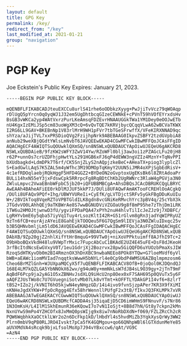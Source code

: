 ```yaml
---
layout: default
title: GPG Key
permalink: /key/
redirect_from: "/key"
last_modified_at: 2021-01-21
group: "navigation"
---
```


# PGP Key

Joe Eckstein's Public Key
Expires: January 21, 2023.


    -----BEGIN PGP PUBLIC KEY BLOCK-----
    
    mQENBFLFIKABCADJteuEXCCu8urlS41rhe6oODbkzXyyg+PwJjiTvVcz79qWOAqp
    rDlUgQ5pYrcnOqOyqWJ1J32em5UgDhtbcqGIzeCEWNkE+cPVnT59hVOfEYrxdsHv
    BsGB3vWKCa2yp4WAtVxrzPurLKeAmsqFDZEvrHNAAUGGkTWa1YM1Dey0eOOJwETb
    nU4KgxIzEMiJSp5cm83uoWgXM3cQ+6vQvTQE7kKRVjbycQCqqVLwA62wBCVaTKWX
    I2RG6LL9GAV+BKEBnNp1V83rlMrH9WH1pFVr7tbTGeSFrwffX/VFeKIRXNNAD9qc
    shYza/aJijTVL7xxPRSDioQVg2FzijhpNrk9ABEBAAG0IkpvZSBFY2tzdGVpbiA8
    anNub29weXBjQGdtYWlsLmNvbT6JAVQEEwEKAD4CGwMFCwkIBwMFFQoJCAsFFgID
    AQACHgECF4AWIQTSuQOUwklQXmSQ/sn8NSWLxQUBDAUCYApOiwUJEQeU6gAKCRD8
    NSWLxQUBDAieB/9fzKW2sWFY3ZwV14Yw/RZoWFl0blj3aw3oi1zPZAGcLFu20jH8
    r62P+unnOs7crUZDFhjpHwtYLs291HGB6xFJ6qP4dEWW3ngVZIz4MznY+TqNvPPI
    bXUdbagkd+LdmDPk7T6rf/CK5SnjZLyS2nAQpjzkeBeC+AHeaTX+piog3lyplcZl
    S+EadGwlLAqS7K5ZAL5m4yWfhc3M19DMOpTqKmyY2UUN5iJMR4oXPjSgbEdRisV+
    4c1efRDOqlaebjRQkHggF5HFD4GGZ2+BYDeON2oGvptoxUgEKsBk6l8ZRtAdoaPr
    BULi14hxN55eY3jxFdswCpk5RRrpcFg8RqBDtChKb2UgRWNrc3RlaW4gPGVja3N0
    ZWluLmpvc2VwaEBnbWFpbC5jb20+iQFUBBMBCgA+AhsDBQsJCAcDBRUKCQgLBRYC
    AwEAAh4BAheAFiEE0rkDlMJJUF5kkP7J/DUli8UFAQwFAmAKTooFCREHlOoACgkQ
    /DUli8UFAQx9PQf+Ihg/UBWYVUReIi+CyEfK/gLVTDjctSRFv5yGkFBgDDuKuUIu
    W+/2BVIkToq8VqeRZToVPBTGldILK8gdn8vcGNiKeRMvchYrc3pBV4q/25cYbX3k
    JTGdvVO0LAhhQEj9aTKBWrAe8S7wwBGNUDViVZGOaU9g8f8mP95he7zThjDm1LRK
    1TW6u2HMOJtjwnwD3fU/ygviFPDaPQA47xPYh2nuH4hlvTilIcJeZJz9j7XDBFC/
    LgRHYvbmE6y5qba57iyVq1Tuy4rLsozKltI42R+G51rGlvm8gRn3jadYqWIPRyUZ
    9zTn6fCB+eurAjzAYeiE8GahEjkTOOQeu5F6G7QgSm9lIEVja3N0ZWluIDxqc25v
    b3B5QHNvbmljLm5ldD6JAVQEEwEKAD4CGwMFCwkIBwMFFQoJCAsFFgIDAQACHgEC
    F4AWIQTSuQOUwklQXmSQ/sn8NSWLxQUBDAUCYApOiwUJEQeU6gAKCRD8NSWLxQUB
    DAbXB/9Zp20gjZ2nhlXifYtHr8mquG+99VTw0j+niXoVPPktuimff8AJfhI9Tc+2
    O9bHboBQxVkdH48lu9VWpTrMxic7FupcAbCuC1BKAdE2UZ4E45uFE+DsF8dJKeoH
    3rfBcItdNcsEwGVxyV0T/1eu1GdrjXj2Bozrvx28pw5GiQQFD6uYUOzbPmaXsJIW
    RzoqSdHTKyvDb0m2BI4RmznOX3hDnXBC9nwbaNEEo8POk8YTQw+G7loeMVdf6yVl
    bWB+aEAWc1iomMVIad7nqqtksWwwH5bNYLrl4e0Cp9bdP4WMSU6AZBqlmpmzosm6
    Cheo6BrMZlGnh+WJUXpaMQCyX5f7uQENBFLFIKABCACV8OfB+0joQol0KJDQndQJ
    168E4LM7kQZLGA5YbNNOkX62wv/g94uW8y+mmNkLsW7dJB4sL9O39gy+2jTnT9mF
    AqBdF6Pcp9ja2yAG1O5xZBNHvJsdXLQ9iHcU2np8Oex0xF7SAH695p0QVuTx5y6F
    aAQFZJUsTWo8c7U7GVuegniSotvMb07Lk8vYTmt+kOFFTLYDAkGP1I4vf6+8zlrT
    tBS2+IZo2j/kVNIT6hO5kjwN4eyNHgzGD/14i4ivo9fvnSjzpAPer7KR3X9fXiMI
    nKNHeJgdXYKW+PfpOcRggg4Efx58hrWennllPUfgF2x3tB/fIkvJQ3FKLMPk7xVR
    ABEBAAGJATwEGAEKACYCGwwWIQTSuQOUwklQXmSQ/sn8NSWLxQUBDAUCYApOiwUJ
    EQeU6wAKCRD8NSWLxQUBDMcfCADDA4sj35iqaEjD5CD6imWHmS9FNnuvF/s7Nr86
    1N3OmKsH/L4IlM1SkhEmunR36eKQowI7o7vN1IoSjt+8B8d7hN/Gt8y7ckpn2kMn
    NxnUYwS9mPo4YZHCOfx8JxMmQ0psWIjg9x8iw7nNoRbDXdN+f069/FZLZRcCh2cR
    PQW6WqbhkXaOCtklLWr2o2n6DcFkp1kD/lHbdYl4s5hvdMiZb3YqkXysQrWy3WW2
    Plrn0mbV9qPB0RLJRO4Ivskt7pCa5fK4GQMgou+qo66QNhpWBl6lGTXdunMeYe85
    aUVXMdVA4sRcqk9bjxLfsolMoXp7J94vYBxccw6/qAt/VG9C
    =AzN4
    -----END PGP PUBLIC KEY BLOCK-----

